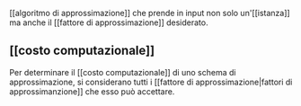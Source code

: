 [[algoritmo di approssimazione]] che prende in input non solo un'[[istanza]] ma anche il [[fattore di approssimazione]] desiderato.

## [[costo computazionale]]

Per determinare il [[costo computazionale]] di uno schema di approssimazione, si considerano tutti i [[fattore di approssimazione|fattori di approssimanzione]] che esso può accettare.